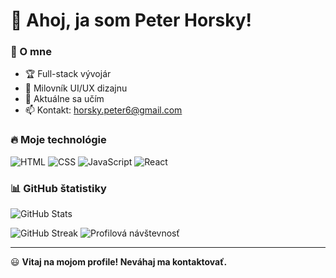 # 👋 Ahoj, ja som Peter Horsky!

### 🚀 O mne
- 🏆 Full-stack vývojár
- 🎨 Milovník UI/UX dizajnu
- 🌱 Aktuálne sa učím 
- 📫 Kontakt: horsky.peter6@gmail.com

### 🔥 Moje technológie
![HTML](https://img.shields.io/badge/HTML5-E34F26?style=for-the-badge&logo=html5&logoColor=white)
![CSS](https://img.shields.io/badge/CSS3-1572B6?style=for-the-badge&logo=css3&logoColor=white)
![JavaScript](https://img.shields.io/badge/JavaScript-F7DF1E?style=for-the-badge&logo=javascript&logoColor=black)
![React](https://img.shields.io/badge/React-61DAFB?style=for-the-badge&logo=react&logoColor=black)

### 📊 GitHub štatistiky
![GitHub Stats](https://github-readme-stats.vercel.app/api?username=horskypeter&show_icons=true&theme=radical)

![GitHub Streak](https://streak-stats.demolab.com/?user=horskypeter&theme=radical)
![Profilová návštevnosť](https://komarev.com/ghpvc/?username=horskypeter&color=blue)


---

😃 **Vitaj na mojom profile! Neváhaj ma kontaktovať.**

